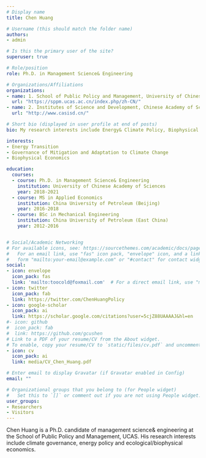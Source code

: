 ```yaml
---
# Display name
title: Chen Huang

# Username (this should match the folder name)
authors:
- admin

# Is this the primary user of the site?
superuser: true

# Role/position
role: Ph.D. in Management Science& Engineering

# Organizations/Affiliations
organizations:
- name: 1. School of Public Policy and Management, University of Chinese Academy of Sciences
  url: "https://sppm.ucas.ac.cn/index.php/zh-CN/"
- name: 2. Institutes of Science and Development, Chinese Academy of Sciences
  url: "http://www.casisd.cn/"

# Short bio (displayed in user profile at end of posts)
bio: My research interests include Energy& Climate Policy, Biophysical Economics.

interests:
- Energy Transition
- Governance of Mitigation and Adaptation to Climate Change
- Biophysical Economics

education:
  courses:
  - course: Ph.D. in Management Science& Engineering
    institution: University of Chinese Academy of Sciences
    year: 2018-2021
  - course: MS in Applied Economics
    institution: China University of Petroleum (Beijing)
    year: 2016-2018
  - course: BSc in Mechanical Engineering
    institution: China University of Petroleum (East China)
    year: 2012-2016


# Social/Academic Networking
# For available icons, see: https://sourcethemes.com/academic/docs/page-builder/#icons
#   For an email link, use "fas" icon pack, "envelope" icon, and a link in the
#   form "mailto:your-email@example.com" or "#contact" for contact widget.
social:
- icon: envelope
  icon_pack: fas
  link: 'mailto:toocold@foxmail.com'  # For a direct email link, use "mailto:toocold@foxmail.com".
- icon: twitter
  icon_pack: fab
  link: https://twitter.com/ChenHuangPolicy
- icon: google-scholar
  icon_pack: ai
  link: https://scholar.google.com/citations?user=5cjZ88UAAAAJ&hl=en
#- icon: github
#  icon_pack: fab
#  link: https://github.com/gcushen
# Link to a PDF of your resume/CV from the About widget.
# To enable, copy your resume/CV to `static/files/cv.pdf` and uncomment the lines below.
- icon: cv
  icon_pack: ai
  link: media/CV_Chen_Huang.pdf

# Enter email to display Gravatar (if Gravatar enabled in Config)
email: ""

# Organizational groups that you belong to (for People widget)
#   Set this to `[]` or comment out if you are not using People widget.
user_groups:
- Researchers
- Visitors
---
```


Chen Huang is a Ph.D. candidate of management science& engineering at the School of Public Policy and Management, UCAS. His research interests include climate governance, energy policy and ecological/biophysical economics.

